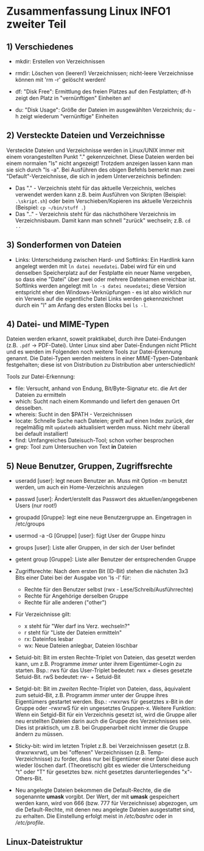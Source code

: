 # Zusammenfassung Linux INFO1 zweiter Teil

## 1) Verschiedenes
-   mkdir: Erstellen von Verzeichnissen
-   rmdir: Löschen von (leeren!) Verzeichnissen; nicht-leere Verzeichnisse können
    mit 'rm -r' gelöscht werden!

-   df: "Disk Free": Ermittlung des freien Platzes auf den Festplatten; df-h
    zeigt den Platz in "vernünftigen" Einheiten an!
-   du: "Disk Usage": Größe der Dateien im ausgewählten Verzeichnis; du -h
    zeigt wiederum "vernünftige" Einheiten

## 2) Versteckte Dateien und Verzeichnisse

Versteckte Dateien und Verzeichnisse werden in Linux/UNIX immer mit einem
vorangestellten Punkt "." gekennzeichnet. Diese Dateien werden bei einem
normalen "ls" nicht angezeigt! Trotzdem anzeigen lassen kann man sie sich
durch "ls -a".
Bei Ausführen des obigen Befehls bemerkt man zwei "Default"-Verzeichnisse,
die sich in jedem Unterverzeichnis befinden:
-   Das "." - Verzeichnis steht für das aktuelle Verzeichnis, welches
    verwendet werden kann z.B. beim Ausführen von Skripten (Beispiel: 
    `.\skript.sh`) oder beim Verschieben/Kopieren ins aktuelle Verzeichnis
    (Beispiel: `cp ~/bin/stuff .`)
-   Das ".." - Verzeichnis steht für das nächsthöhere Verzeichnis im
    Verzeichnisbaum. Damit kann man schnell "zurück" wechseln; z.B. `cd ..`

## 3) Sonderformen von Dateien

-   Links: Unterscheidung zwischen Hard- und Softlinks: Ein Hardlink kann
    angelegt werden mit `ln datei neuedatei`. Dabei wird für ein und denselben
    Speicherplatz auf der Festplatte ein neuer Name vergeben, so dass eine
    "Datei" über zwei oder mehrere Dateinamen erreichbar ist.
    Softlinks werden angelegt mit `ln -s datei neuedatei`; diese Version
    entspricht eher den Windows-Verknüpfungen - es ist also wirklich nur ein
    Verweis auf die eigentliche Datei
    Links werden gekennzeichnet durch ein "l" am Anfang des ersten Blocks bei
    `ls -l`.

## 4) Datei- und MIME-Typen

Dateien werden erkannt, soweit praktikabel, durch ihre Datei-Endungen (z.B. 
`.pdf` -> PDF-Datei). Unter Linux sind aber Datei-Endungen nicht Pflicht und
es werden im Folgenden noch weitere Tools zur Datei-Erkennung genannt. Die
Datei-Typen werden meistens in einer MIME-Typen-Datenbank festgehalten; diese
ist von Distribution zu Distribution aber unterschiedlich!

Tools zur Datei-Erkennung:
-   file: Versucht, anhand von Endung, Bit/Byte-Signatur etc. die Art der Dateien
    zu ermitteln
-   which: Sucht nach einem Kommando und liefert den genauen Ort desselben.
-   whereis: Sucht in den $PATH - Verzeichnissen
-   locate: Schnelle Suche nach Dateien; greift auf einen Index zurück, der
    regelmäßig mit `updatedb` aktualisiert werden muss. Nicht mehr überall bei
    default installiert!
-   find: Umfangreiches Dateisuch-Tool; schon vorher besprochen
-   grep: Tool zum Untersuchen von Text **in** Dateien

## 5) Neue Benutzer, Gruppen, Zugriffsrechte

-   useradd [user]: legt neuen Benutzer an. Muss mit Option -m benutzt werden,
    um auch ein Home-Verzeichnis anzulegen
-   passwd [user]: Ändert/erstellt das Passwort des aktuellen/angegebenen
    Users (nur root!)
-   groupadd [Gruppe]: legt eine neue Benutzergruppe an. Eingetragen in
    /etc/groups
-   usermod -a -G [Gruppe] [user]: fügt User der Gruppe hinzu
-   groups [user]: Liste aller Gruppen, in der sich der User befindet
-   getent group [Gruppe]: Liste aller Benutzer der entsprechenden Gruppe

-   Zugriffsrechte: Nach dem ersten Bit (ID-Bit) stehen die nächsten 3x3 Bits
    einer Datei bei der Ausgabe von 'ls -l' für:
    -   Rechte für den Benutzer selbst (rwx - Lese/Schreib/Ausführrechte)
    -   Rechte für Angehörige derselben Gruppe
    -   Rechte für alle anderen ("other")
-   Für Verzeichnisse gilt:
    -   x steht für "Wer darf ins Verz. wechseln?"
    -   r steht für "Liste der Dateien ermitteln"
    -   rx: Dateinfos lesbar
    -   wx: Neue Dateien anlegbar, Dateien löschbar

-   Setuid-bit: Bit im ersten Rechte-Triplet von Dateien, das gesetzt werden
    kann, um z.B. Programme *immer* unter ihrem Eigentümer-Login zu starten.
    Bsp.: rws für das User-Triplet bedeutet: rwx + dieses gesetzte Setuid-Bit.
    rwS bedeutet: rw- + Setuid-Bit
-   Setgid-bit: Bit im *zweiten* Rechte-Triplet von Dateien, dass, äquivalent
    zum setuid-Bit, z.B. Programm *immer* unter der Gruppe ihres Eigentümers
    gestartet werden. Bsp.: -rwxrws für gesetztes x-Bit in der Gruppe oder
    -rwxrwS für ein ungesetztes Gruppen-x.
    Weitere Funktion: Wenn ein Setgid-Bit für ein Verzeichnis gesetzt ist, wird
    die Gruppe aller neu erstellten Dateien darin auch die Gruppe des
    Verzeichnisses sein. Dies ist praktisch, um z.B. bei Gruppenarbeit nicht 
    immer die Gruppe ändern zu müssen.
-   Sticky-bit: wird im letzten Triplet z.B. bei Verzeichnissen gesetzt (z.B.
    drwxrwxrwt), um bei "offenen" Verzeichnissen (z.B. Temp-Verzeichnisse) zu 
    forder, dass nur bei Eigentümer einer Datei diese auch wieder löschen darf.
    (Theoretisch) gibt es wieder die Unterscheidung "t" oder "T" für gesetztes
    bzw. nicht gesetztes darunterliegendes "x"-Others-Bit.

-   Neu angelegte Dateien bekommen die Default-Rechte, die die sogenannte
    **umask** vorgibt. Der Wert, der mit **umask** gespeichert werden kann, wird
    von 666 (bzw. 777 für Verzeichnisse) abgezogen, um die Default-Rechte, mit
    denen neu angelegte Dateien ausgestattet sind, zu erhalten. Die Einstellung
    erfolgt meist in */etc/bashrc* oder in */etc/profile*.

## Linux-Dateistruktur